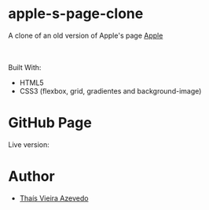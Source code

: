 # apple-s-page-clone




A clone of an old version of Apple's page <a href="https://web.archive.org/web/20140301004610/http://www.apple.com/">Apple</a><br>

<br><br>
Built With:
* HTML5
* CSS3 (flexbox, grid, gradientes and background-image) 

# GitHub Page
Live version:

# Author
* <a href="https://github.com/thsvr">Thaís Vieira Azevedo</a>
